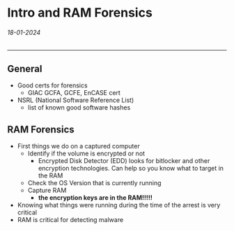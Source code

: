 # Intro and RAM Forensics
###### 18-01-2024
---
## General
- Good certs for forensics 
	- GIAC GCFA, GCFE, EnCASE cert
- NSRL (National Software Reference List)
	- list of known good software hashes
## RAM Forensics
- First things we do on a captured computer
	- Identify if the volume is encrypted or not
		- Encrypted Disk Detector (EDD) looks for bitlocker and other encryption technologies. Can help so you know what to target in the RAM
	- Check the OS Version that is currently running
	- Capture RAM
		- **the encryption keys are in the RAM!!!!!**
- Knowing what things were running during the time of the arrest is very critical
- RAM is critical for detecting malware